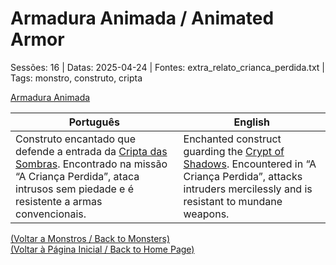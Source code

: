 
# Armadura Animada / Animated Armor

Sessões: 16 | Datas: 2025-04-24 | Fontes: extra_relato_crianca_perdida.txt | Tags: monstro, construto, cripta

[Armadura Animada](armadura_animada.png)

| Português | English |
|-----------|---------|
| Construto encantado que defende a entrada da [Cripta das Sombras](cripta_das_sombras.md). Encontrado na missão “A Criança Perdida”, ataca intrusos sem piedade e é resistente a armas convencionais. | Enchanted construct guarding the [Crypt of Shadows](cripta_das_sombras.md). Encountered in “A Criança Perdida”, attacks intruders mercilessly and is resistant to mundane weapons. |

[(Voltar a Monstros / Back to Monsters)](monstros.md)  
[(Voltar à Página Inicial / Back to Home Page)](index.md)


